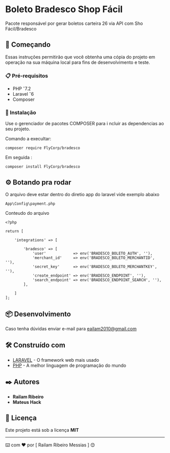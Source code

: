 # Boleto Bradesco Shop Fácil 

Pacote  responsável por gerar boletos carteira 26 via API  com Sho Fácil/Bradesco

## 🚀 Começando

Essas instruções permitirão que você obtenha uma cópia do projeto em operação na sua máquina local para fins de desenvolvimento e teste.


### 📋 Pré-requisitos

- PHP ˆ7.2
- Laravel ˆ6
- Composer

### 🔧 Instalação

Use o gerenciador de pacotes COMPOSER para i ncluir as dependencias  ao seu projeto.

Comando a execultar:

```
composer require FlyCorp/bradesco 
```

Em seguida :

```
composer install FlyCorp/bradesco
```

## ⚙️ Botando pra rodar

O arquivo deve estar dentro do diretio app do laravel vide exemplo abaixo 

```
App\Config\payment.php
```

Conteudo do arquivo 

```
<?php

return [

    'integrations' => [
    
        'bradesco' => [
            'user'            => env('BRADESCO_BOLETO_AUTH', ''),
            'merchant_id'     => env('BRADESCO_BOLETO_MERCHANTID', ''),
            'secret_key'      => env('BRADESCO_BOLETO_MERCHANTKEY', ''),
            'create_endpoint' => env('BRADESCO_ENDPOINT', ''),
            'search_endpoint' => env('BRADESCO_ENDPOINT_SEARCH', ''),
        ],
        
    ]
];

```

## 📦 Desenvolvimento

Caso tenha dúvidas  enviar e-mail para eailam2010@gmail.com

## 🛠️ Construído com


* [LARAVEL](https://laravel.com/) - O framework web mais usado
* [PHP](https://www.php.net/) - A melhor linguagem de programação do mundo 



## ✒️ Autores

* **Railam Ribeiro** 
* **Mateus Hack**


## 📄 Licença

Este projeto está sob a licença **MIT**

---
⌨️ com ❤️ por [ Railam Ribeiro Messias ] 😊
